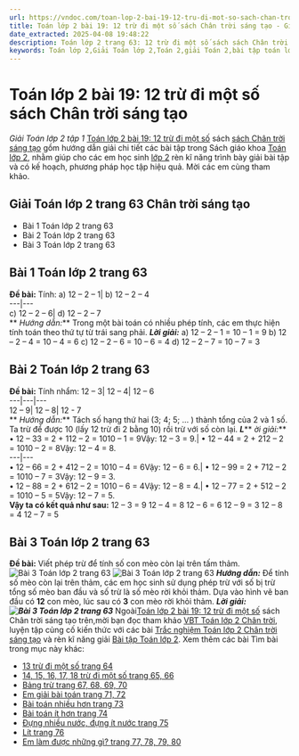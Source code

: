 ```yaml
---
url: https://vndoc.com/toan-lop-2-bai-19-12-tru-di-mot-so-sach-chan-troi-sang-tao-242652
title: Toán lớp 2 bài 19: 12 trừ đi một số sách Chân trời sáng tạo - Giải Toán lớp 2 tập 1 - VnDoc.com
date_extracted: 2025-04-08 19:48:22
description: Toán lớp 2 trang 63: 12 trừ đi một số sách sách Chân trời sáng tạo là tài liệu trong Chương 2: Phép cộng, phép trừ qua 10 trong phạm vi 20 có đáp án chi tiết, mời các bạn tham khảo.
keywords: Toán lớp 2,Giải Toán lớp 2,Toán 2,giải Toán 2,bài tập toán lớp 2,toan lop 2,toán lớp 2 tập 1,toán lớp 2 tập 2,toán 2 tập 1,toán 2 tập 2,học toán lớp 2,toán lớp 2 sách Chân trời,toán lớp 2 chân trời sáng tạo,Sách giáo khoa lớp 2 Chân trời sáng tạo,giải toán lớp 2 chân trời sáng tạo bài 18,Toán lớp 2 trang 63 chân trời sáng tạo
---
```


# Toán lớp 2 bài 19: 12 trừ đi một số sách Chân trời sáng tạo
 _Giải Toán lớp 2 tập 1_
[Toán lớp 2 bài 19: 12 trừ đi một số](<https://vndoc.com/toan-lop-2-bai-19-12-tru-di-mot-so-sach-chan-troi-sang-tao-242652>) sách [sách Chân trời sáng tạo](<https://vndoc.com/bo-sach-chan-troi-sang-tao-lop-2-232825>) gồm hướng dẫn giải chi tiết các bài tập trong Sách giáo khoa [Toán lớp 2](<https://vndoc.com/toan-lop2> "Toán lớp 2"), nhằm giúp cho các em học sinh [lớp 2](<https://vndoc.com/tai-lieu-hoc-tap-lop2>) rèn kĩ năng trình bày giải bài tập và có kế hoạch, phương pháp học tập hiệu quả. Mời các em cùng tham khảo.
## **Giải Toán lớp 2 trang 63 Chân trời sáng tạo**
  * Bài 1 Toán lớp 2 trang 63
  * Bài 2 Toán lớp 2 trang 63
  * Bài 3 Toán lớp 2 trang 63

## Bài 1 Toán lớp 2 trang 63
**Đề bài:** Tính:
a\) 12 – 2 – 1| b\) 12 – 2 – 4  
---|---  
c\) 12 – 2 – 6| d\) 12 – 2 – 7  
** _Hướng dẫn:_**
Trong một bài toán có nhiều phép tính, các em thực hiện tính toán theo thứ tự từ trái sang phải.
**_Lời giải:_**
a\) 12 – 2 – 1 = 10 – 1 = 9
b\) 12 – 2 – 4 = 10 – 4 = 6
c\) 12 – 2 – 6 = 10 – 6 = 4
d\) 12 – 2 – 7 = 10 – 7 = 3
## Bài 2 Toán lớp 2 trang 63
**Đề bài:** Tính nhẩm:
12 – 3| 12 – 4| 12 – 6  
---|---|---  
12 – 9| 12 – 8| 12 - 7  
** _Hướng dẫn:_**
Tách số hạng thứ hai \(3; 4; 5; … \) thành tổng của 2 và 1 số.
Ta trừ để được 10 \(lấy 12 trừ đi 2 bằng 10\) rồi trừ với số còn lại.
**_L_**** _ời giải:_**
• 12 – 33 = 2 + 112 – 2 = 1010 – 1 = 9Vậy: 12 – 3 = 9.| • 12 – 44 = 2 + 212 – 2 = 1010 – 2 = 8Vậy: 12 – 4 = 8.  
---|---  
• 12 – 66 = 2 + 412 – 2 = 1010 – 4 = 6Vậy: 12 – 6 = 6.| • 12 – 99 = 2 + 712 – 2 = 1010 – 7 = 3Vậy: 12 – 9 = 3.  
• 12 – 88 = 2 + 612 – 2 = 1010 – 6 = 4Vậy: 12 – 8 = 4.| • 12 – 77 = 2 + 512 – 2 = 1010 – 5 = 5Vậy: 12 – 7 = 5.  
**Vậy ta có kết quả như sau:**
12 – 3 = 9
12 – 4 = 8
12 – 6 = 6
12 – 9 = 3
12 – 8 = 4
12 – 7 = 5
## Bài 3 Toán lớp 2 trang 63
**Đề bài:** Viết phép trừ để tính số con mèo còn lại trên tấm thảm.
![Bài 3 Toán lớp 2 trang 63](https://i.vdoc.vn/data/image/2021/09/08/bai-3-toan-lop-2-trang-63-tap-1-chan-troi-anh-so-1.jpg)
![Bài 3 Toán lớp 2 trang 63](https://i.vdoc.vn/data/image/2021/09/08/bai-3-toan-lop-2-trang-63-tap-1-chan-troi-anh-so-2.jpg)
**_Hướng dẫn:_**
Để tính số mèo còn lại trên thảm, các em học sinh sử dụng phép trừ với số bị trừ tổng số mèo ban đầu và số trừ là số mèo rời khỏi thảm.
Dựa vào hình vẽ ban đầu có **12** con mèo, lúc sau có **3** con mèo rời khỏi thảm.
**_Lời giải:_**
**_![Bài 3 Toán lớp 2 trang 63](https://i.vdoc.vn/data/image/2021/09/08/bai-3-toan-lop-2-trang-63-tap-1-chan-troi-anh-so-3.jpg)_**
Ngoài[Toán lớp 2 bài 19: 12 trừ đi một số](<https://vndoc.com/toan-lop-2-bai-19-12-tru-di-mot-so-sach-chan-troi-sang-tao-242652>) sách Chân trời sáng tạo trên,mời bạn đọc tham khảo [VBT Toán lớp 2 Chân trời](<https://vndoc.com/vo-bai-tap-toan-lop-2-chan-troi-sang-tao> "VBT Toán lớp 2 Chân trời"), luyện tập củng cố kiến thức với các bài [Trắc nghiệm Toán lớp 2 Chân trời sáng tạo](<https://vndoc.com/trac-nghiem-toan-lop-2-chan-troi-sang-tao> "Trắc nghiệm Toán lớp 2 Chân trời sáng tạo") và rèn kĩ năng giải [Bài tập Toán lớp 2](<https://vndoc.com/bai-tap-toan-lop2> "Bài tập Toán lớp 2").
Xem thêm các bài Tìm bài trong mục này khác:
  * [13 trừ đi một số trang 64](</toan-lop-2-bai-20-13-tru-di-mot-so-sach-chan-troi-sang-tao-242653>)
  * [14, 15, 16, 17, 18 trừ đi một số trang 65, 66](</toan-lop-2-bai-21-14-15-16-17-18-tru-di-mot-so-sach-chan-troi-sang-tao-243665>)
  * [Bảng trừ trang 67, 68, 69, 70](</toan-lop-2-bai-22-bang-tru-sach-chan-troi-sang-tao-247519>)
  * [Em giải bài toán trang 71, 72](</toan-lop-2-trang-72-em-giai-bai-toan-247531>)
  * [Bài toán nhiều hơn trang 73](</toan-lop-2-trang-73-bai-toan-nhieu-hon-247542>)
  * [Bài toán ít hơn trang 74](</toan-lop-2-trang-74-bai-toan-it-hon-sach-chan-troi-sang-tao-247548>)
  * [Đựng nhiều nước, đựng ít nước trang 75](</toan-lop-2-trang-75-dung-nhieu-nuoc-dung-it-nuoc-sach-chan-troi-sang-tao-247552>)
  * [Lít trang 76](</toan-lop-2-trang-76-lit-sach-chan-troi-sang-tao-247618>)
  * [Em làm được những gì? trang 77, 78, 79, 80](</toan-lop-2-trang-77-78-79-80-em-lam-duoc-nhung-gi-chan-troi-sang-tao-247626>)

